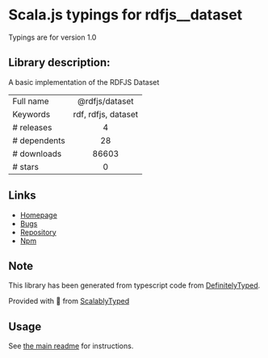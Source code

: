 
# Scala.js typings for rdfjs__dataset

Typings are for version 1.0

## Library description:
A basic implementation of the RDFJS Dataset

|                    |                 |
| ------------------ | :-------------: |
| Full name          | @rdfjs/dataset |
| Keywords           | rdf, rdfjs, dataset |
| # releases         | 4 |
| # dependents       | 28 |
| # downloads        | 86603 |
| # stars            | 0 |

## Links
- [Homepage](https://github.com/rdfjs-base/dataset)
- [Bugs](https://github.com/rdfjs-base/dataset/issues)
- [Repository](https://github.com/rdfjs-base/dataset)
- [Npm](https://www.npmjs.com/package/%40rdfjs%2Fdataset)
    


## Note
This library has been generated from typescript code from [DefinitelyTyped](https://definitelytyped.org).

Provided with :purple_heart: from [ScalablyTyped](https://github.com/oyvindberg/ScalablyTyped)

## Usage
See [the main readme](../../readme.md) for instructions.


